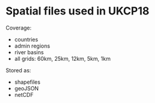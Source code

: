 # Spatial files used in UKCP18

Coverage:

- countries
- admin regions
- river basins
- all grids: 60km, 25km, 12km, 5km, 1km

Stored as:

- shapefiles
- geoJSON
- netCDF


